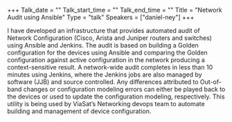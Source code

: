 +++
Talk_date = ""
Talk_start_time = ""
Talk_end_time = ""
Title = "Network Audit using Ansible"
Type = "talk"
Speakers = ["daniel-ney"]
+++

I have developed an infrastructure that provides automated audit of Network Configuration (Cisco, Arista and Juniper routers and switches) using Ansible and Jenkins. The audit is based on building a Golden configuration for the devices using Ansible and comparing the Golden configuration against active configuration in the network producing a context-sensitive result. A network-wide audit completes in less than 10 minutes using Jenkins, where the Jenkins jobs are also managed by software (JJB) and source controlled. Any differences attributed to Out-of-band changes or configuration modeling errors can either be played back to the devices or used to update the configuration modeling, respectively. This utility is being used by ViaSat’s Networking devops team to automate building and management of device configuration.